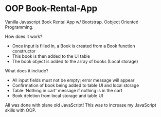 # OOP Book-Rental-App
Vanilla Javascript Book Rental App w/ Bootstrap. Oobject Oriented Programming.

How does it work?
- Once input is filled in, a Book is created from a Book function constructor
- This book is then added to the UI table
- The book object is added to the array of books (Local storage)

What does it include?
- All input fields must not be empty; error message will appear
- Confirmation of book being added to table UI and local storage
- Table 'Nothing in cart' message if nothing is in the cart
- Book deletion from local storage and table UI

All was done with plane old JavaScript! This was to increase my JavaScript skills with OOP.
